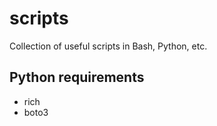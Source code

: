 # scripts
Collection of useful scripts in Bash, Python, etc.

## Python requirements
* rich
* boto3
